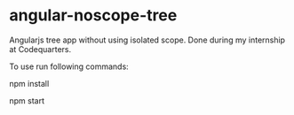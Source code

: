 # angular-noscope-tree
Angularjs tree app without using isolated scope.
Done during my internship at Codequarters.

To use run following commands:

npm install

npm start
